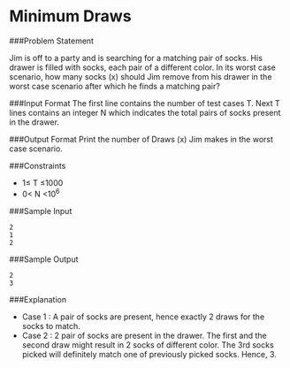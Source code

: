 Minimum Draws
==============
###Problem Statement

Jim is off to a party and is searching for a matching pair of socks. His drawer is filled with socks, each pair of a different color. In its worst case scenario, how many socks (x) should Jim remove from his drawer in the worst case scenario after which he finds a matching pair?

###Input Format 
The first line contains the number of test cases T. 
Next T lines contains an integer N which indicates the total pairs of socks present in the drawer.

###Output Format 
Print the number of Draws (x) Jim makes in the worst case scenario.

###Constraints 
* 1≤ T ≤1000 
* 0< N <10<sup>6</sup>

###Sample Input
```
2
1
2
```
###Sample Output
```
2
3
```
###Explanation 
* Case 1 : A pair of socks are present, hence exactly 2 draws for the socks to match. 
* Case 2 : 2 pair of socks are present in the drawer. The first and the second draw might result in 2 socks of different color. The 3rd socks picked will definitely match one of previously picked socks. Hence, 3.